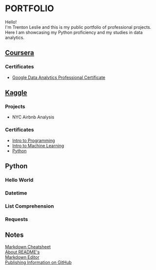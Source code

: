 # PORTFOLIO
Hello!  
I'm Trenton Leslie and this is my public portfolio of professional projects. Here I am showcasing my Python proficiency and my studies in data analytics.

## [Coursera](https://www.coursera.org/)
### Certificates
- [Google Data Analytics Professional Certificate](https://www.coursera.org/professional-certificates/google-data-analytics)
## [Kaggle](https://www.kaggle.com/)
### Projects
- NYC Airbnb Analysis
### Certificates
- [Intro to Programming](https://github.com/tripster202/portfolio/blob/main/Kaggle/Certificate%20-%20Intro%20to%20Programming.png)
- [Intro to Machine Learning](https://github.com/tripster202/portfolio/blob/main/Kaggle/Certificate%20-%20Intro%20to%20Machine%20Learning.png)
- [Python](https://github.com/tripster202/portfolio/blob/main/Kaggle/Certificate%20-%20Python.png)
## Python
### Hello World
### Datetime
### List Comprehension
### Requests

## Notes
[Markdown Cheatsheet](https://github.com/adam-p/markdown-here/wiki/Markdown-Cheatsheet)  
[About README's](https://docs.github.com/en/repositories/managing-your-repositorys-settings-and-features/customizing-your-repository/about-readmes)  
[Markdown Editor](https://stackedit.io/app#)  
[Publishing Information on GitHub](https://docs.github.com/en/get-started/writing-on-github)  
